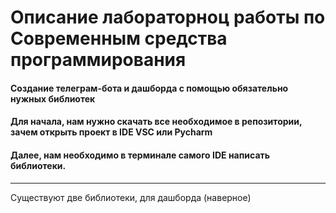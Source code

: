 # Описание лабораторноц работы по Современным средства программирования
####  Создание телеграм-бота и дашборда с помощью обязательно нужных библиотек

#### Для начала, нам нужно скачать все необходимое в репозитории, зачем открыть проект в IDE VSC или Pycharm
#### Далее, нам необходимо в терминале самого IDE  написать библиотеки.
----
Существуют две библиотеки, для дашборда (наверное)
